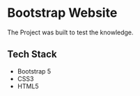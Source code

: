 # Bootstrap Website

The Project was built to test the knowledge.

## Tech Stack
- Bootstrap 5
- CSS3
- HTML5


